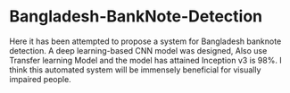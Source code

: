 # Bangladesh-BankNote-Detection
Here it has been attempted to propose a system for Bangladesh banknote detection. A deep learning-based CNN model was designed, Also use Transfer learning Model and the model has attained Inception v3 is 98%. I think this automated system will be immensely beneficial for visually impaired people.
